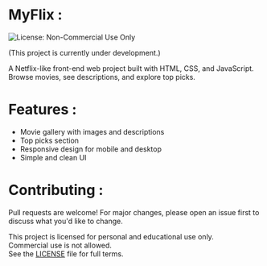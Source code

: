 # MyFlix :

![License: Non-Commercial Use Only](https://img.shields.io/badge/license-Non--Commercial-orange)

(This project is currently under development.) 

A Netflix-like front-end web project built with HTML, CSS, and JavaScript. 
Browse movies, see descriptions, and explore top picks.

# Features :
- Movie gallery with images and descriptions
- Top picks section
- Responsive design for mobile and desktop
- Simple and clean UI

# Contributing :
Pull requests are welcome! For major changes, please open an issue first to discuss what you'd like to change.

This project is licensed for personal and educational use only.  
Commercial use is not allowed.  
See the [LICENSE](./LICENSE) file for full terms.
